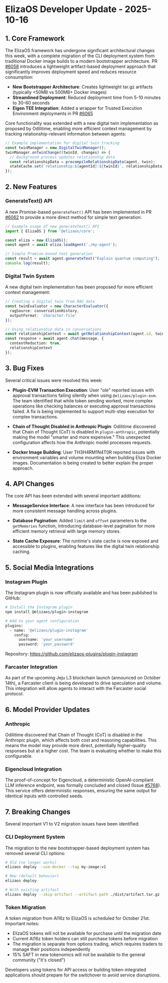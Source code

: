 # ElizaOS Developer Update - 2025-10-16

## 1. Core Framework

The ElizaOS framework has undergone significant architectural changes this week, with a complete migration of the CLI deployment system from traditional Docker image builds to a modern bootstrapper architecture. PR [#6058](https://github.com/elizaOS/eliza/pull/6058) introduces a lightweight artifact-based deployment approach that significantly improves deployment speed and reduces resource consumption:

- **New Bootstrapper Architecture**: Creates lightweight tar.gz artifacts (typically <50MB vs 500MB+ Docker images)
- **Streamlined Deployment**: Reduced deployment time from 5-10 minutes to 30-60 seconds
- **Eigen TEE Integration**: Added a wrapper for Trusted Execution Environment deployments in PR [#6065](https://github.com/elizaos/eliza/pull/6065)

Core functionality was extended with a new digital twin implementation as proposed by Odilitime, enabling more efficient context management by tracking relationship-relevant information between agents:

```typescript
// Example implementation for digital twin tracking
const twinManager = new DigitalTwinManager();
twinManager.onTwinChange((twinId, changes) => {
  // Background process updates relationship data
  const relationshipData = precompileRelationshipData(agent, twin);
  stateCache.set(`relationship:${agentId}:${twinId}`, relationshipData);
});
```

## 2. New Features

### GenerateText() API

A new Promise-based `generateText()` API has been implemented in PR [#6062](https://github.com/elizaos/eliza/pull/6062) to provide a more direct method for simple text generation:

```typescript
// Example usage of new generateText() API
import { ElizaOS } from '@elizaos/core';

const eliza = new ElizaOS();
const agent = await eliza.loadAgent('./my-agent');

// Simple Promise-based text generation
const result = await agent.generateText("Explain quantum computing");
console.log(result);
```

### Digital Twin System

A new digital twin implementation has been proposed for more efficient context management:

```typescript
// Creating a digital twin from RAG data
const twinEvaluator = new CharacterEvaluator({
  ragSource: conversationHistory,
  outputFormat: 'character-file'
});

// Using relationship data in conversations
const relationshipContext = await getRelationshipContext(agent.id, twin.id);
const response = await agent.chat(message, {
  contextReduction: true,
  relationshipContext
});
```

## 3. Bug Fixes

Several critical issues were resolved this week:

- **Plugin-EVM Transaction Execution**: User "ole" reported issues with approval transactions failing silently when using `@elizaos/plugin-evm`. The team identified that while token sending worked, more complex operations like checking balances or executing approval transactions failed. A fix is being implemented to support multi-step execution for complex transactions.

- **Chain of Thought Disabled in Anthropic Plugin**: Odilitime discovered that Chain of Thought (CoT) is disabled in `plugin-anthropic`, potentially making the model "smarter and more expensive." This unexpected configuration affects how the Anthropic model processes requests.

- **Docker Image Building**: User TH3H4RM1N4T0R reported issues with environment variables and volume mounting when building Eliza Docker images. Documentation is being created to better explain the proper approach.

## 4. API Changes

The core API has been extended with several important additions:

- **MessageService Interface**: A new interface has been introduced for more consistent message handling across plugins.

- **Database Pagination**: Added `limit` and `offset` parameters to the `getMemories` function, introducing database-level pagination for more efficient memory retrieval with large memory stores.

- **State Cache Exposure**: The runtime's state cache is now exposed and accessible to plugins, enabling features like the digital twin relationship caching.

## 5. Social Media Integrations

### Instagram Plugin

The Instagram plugin is now officially available and has been published to GitHub:
```bash
# Install the Instagram plugin
npm install @elizaos/plugin-instagram

# Add to your agent configuration
plugins:
  - name: '@elizaos/plugin-instagram'
    config:
      username: 'your_username'
      password: 'your_password'
```
Repository: https://github.com/elizaos-plugins/plugin-instagram

### Farcaster Integration

As part of the upcoming Jeju L3 blockchain launch (announced on October 14th), a Farcaster client is being developed to drive speculation and volume. This integration will allow agents to interact with the Farcaster social protocol.

## 6. Model Provider Updates

### Anthropic

Odilitime discovered that Chain of Thought (CoT) is disabled in the Anthropic plugin, which affects both cost and reasoning capabilities. This means the model may provide more direct, potentially higher-quality responses but at a higher cost. The team is evaluating whether to make this configurable.

### Eigencloud Integration

The proof-of-concept for Eigencloud, a deterministic OpenAI-compliant LLM inference endpoint, was formally concluded and closed (Issue [#5768](https://github.com/elizaos/eliza/issues/5768)). This service offers deterministic responses, ensuring the same output for identical inputs with controlled seeds.

## 7. Breaking Changes

Several important V1 to V2 migration issues have been identified:

### CLI Deployment System

The migration to the new bootstrapper-based deployment system has removed several CLI options:

```bash
# Old (no longer works)
elizaos deploy --use-docker --tag my-image:v1

# New (default behavior)
elizaos deploy

# With existing artifact
elizaos deploy --skip-artifact --artifact-path ./dist/artifact.tar.gz
```

### Token Migration

A token migration from AI16z to ElizaOS is scheduled for October 21st. Important notes:

- ElizaOS tokens will not be available for purchase until the migration date
- Current AI16z token holders can still purchase tokens before migration
- The migration is separate from options trading, which requires traders to manage their positions independently
- 15% SAFT in new tokenomics will not be available to the general community ("it's closed")

Developers using tokens for API access or building token-integrated applications should prepare for the switchover to avoid service disruptions.